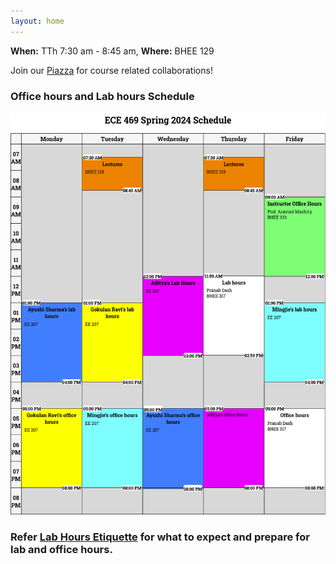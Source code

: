 ```yaml
---
layout: home
---
```

<b>When:</b> TTh 7:30 am - 8:45 am, <b>Where:</b> BHEE 129

Join our [Piazza](https://piazza.com/purdue/spring2024/ece469) for course related collaborations!

### Office hours and Lab hours Schedule

![schedule2024](/static_files/fig/schedule2024.png)

### Refer [Lab Hours Etiquette](https://piazza.com/class/lqbbdf9tg2k379/post/14) for what to expect and prepare for lab and office hours.